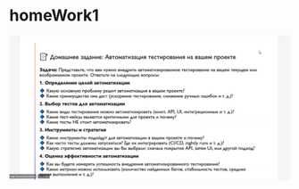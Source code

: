 # homeWork1
![homework1](https://github.com/MaximSinyavsky/javaAutomationChursov/blob/main/homework1/assets/task.jpg)